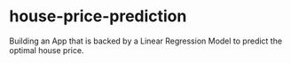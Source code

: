 # house-price-prediction
Building an App that is backed by a Linear Regression Model to predict the optimal house price.
